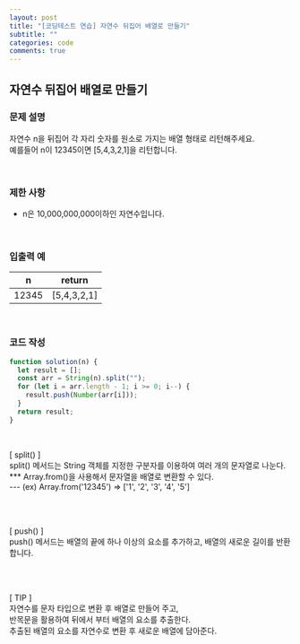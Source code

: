 ```yaml
---
layout: post
title: "[코딩테스트 연습] 자연수 뒤집어 배열로 만들기"
subtitle: ""
categories: code
comments: true
---
```


## 자연수 뒤집어 배열로 만들기

### 문제 설명

자연수 n을 뒤집어 각 자리 숫자를 원소로 가지는 배열 형태로 리턴해주세요.<br>
예를들어 n이 12345이면 [5,4,3,2,1]을 리턴합니다.
<br>

<br>

### 제한 사항

- n은 10,000,000,000이하인 자연수입니다.

<br>

### 입출력 예

| n     | return      |
| ----- | ----------- |
| 12345 | [5,4,3,2,1] |

<br>

### 코드 작성

```js
function solution(n) {
  let result = [];
  const arr = String(n).split("");
  for (let i = arr.length - 1; i >= 0; i--) {
    result.push(Number(arr[i]));
  }
  return result;
}
```

<br>

[ split() ]<br>
split() 메서드는 String 객체를 지정한 구분자를 이용하여 여러 개의 문자열로 나눈다.<br>
\*\*\* Array.from()을 사용해서 문자열을 배열로 변환할 수 있다.<br>
--- (ex) Array.from('12345') => ['1', '2', '3', '4', '5']

<br>
<br>

[ push() ]<br>
push() 메서드는 배열의 끝에 하나 이상의 요소를 추가하고, 배열의 새로운 길이를 반환합니다.

<br>
<br>

[ TIP ]<br>
자연수를 문자 타입으로 변환 후 배열로 만들어 주고,<br>
반목문을 활용하여 뒤에서 부터 배열의 요소를 추출한다.<br>
추출된 배열의 요소를 자연수로 변환 후 새로운 배열에 담아준다.
